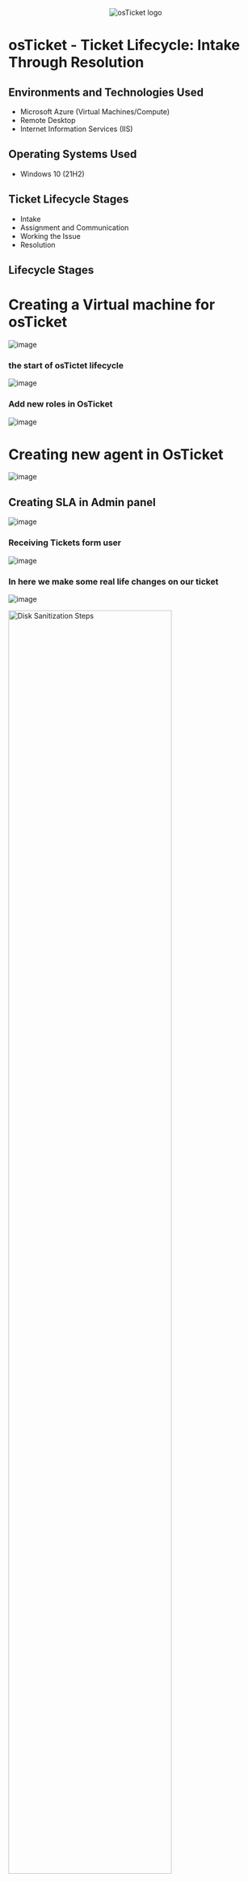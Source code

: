
<p align="center">
<img src="https://i.imgur.com/Clzj7Xs.png" alt="osTicket logo"/>
</p>

<h1>osTicket - Ticket Lifecycle: Intake Through Resolution</h1>


<h2>Environments and Technologies Used</h2>

- Microsoft Azure (Virtual Machines/Compute)
- Remote Desktop
- Internet Information Services (IIS)

<h2>Operating Systems Used </h2>

- Windows 10</b> (21H2)

<h2>Ticket Lifecycle Stages</h2>

- Intake
- Assignment and Communication
- Working the Issue
- Resolution

<h2>Lifecycle Stages</h2>

<h1>Creating a Virtual machine for osTicket</h1>

![image](https://github.com/ambrosegriffiths/osTicket-Post-Installation-Configuration/assets/167513668/049da4f4-91a7-4aea-bb78-6fc085a99a05)

<h3>the start of osTictet lifecycle</h3>

![image](https://github.com/ambrosegriffiths/osTicket-Ticket-Lifecycle-Examples/assets/167513668/43d80883-f556-4e64-a27f-3dc329c5706a)

<h3>Add new roles in OsTicket</h3>

![image](https://github.com/ambrosegriffiths/osTicket-Ticket-Lifecycle-Examples/assets/167513668/e49147da-ae10-4a09-b93f-e0efed16c4ea)

<h1>Creating new agent in OsTicket</h1>

![image](https://github.com/ambrosegriffiths/osTicket-Ticket-Lifecycle-Examples/assets/167513668/49c45586-27f7-4e55-aa26-2d791fd66138)

<h2>Creating SLA in Admin panel</h2>

![image](https://github.com/ambrosegriffiths/osTicket-Ticket-Lifecycle-Examples/assets/167513668/a011b2d6-d97b-4d0f-938e-756a8b0ce9da)

<h3>Receiving Tickets form user</h3>

![image](https://github.com/ambrosegriffiths/osTicket-Ticket-Lifecycle-Examples/assets/167513668/f9403143-09c7-4668-9444-7a36f3493158)


<h3>In here we make some real life changes on our ticket</h3>

![image](https://github.com/ambrosegriffiths/osTicket-Ticket-Lifecycle-Examples/assets/167513668/c0f03fe4-504c-4ef3-bf39-ebdf1049c009)


<p>
<img src="https://i.imgur.com/DJmEXEB.png" height="80%" width="80%" alt="Disk Sanitization Steps"/>
</p>
<p>
Lorem ipsum dolor sit amet, consectetur adipiscing elit, sed do eiusmod tempor incididunt ut labore et dolore magna aliqua. Ut enim ad minim veniam, quis nostrud exercitation ullamco laboris nisi ut aliquip ex ea commodo consequat. Duis aute irure dolor in reprehenderit in voluptate velit esse cillum dolore eu fugiat nulla pariatur.
</p>
<br />

<p>
<img src="https://i.imgur.com/DJmEXEB.png" height="80%" width="80%" alt="Disk Sanitization Steps"/>
</p>
<p>
Lorem ipsum dolor sit amet, consectetur adipiscing elit, sed do eiusmod tempor incididunt ut labore et dolore magna aliqua. Ut enim ad minim veniam, quis nostrud exercitation ullamco laboris nisi ut aliquip ex ea commodo consequat. Duis aute irure dolor in reprehenderit in voluptate velit esse cillum dolore eu fugiat nulla pariatur.
</p>
<br />

<p>
<img src="https://i.imgur.com/DJmEXEB.png" height="80%" width="80%" alt="Disk Sanitization Steps"/>
</p>
<p>
Lorem ipsum dolor sit amet, consectetur adipiscing elit, sed do eiusmod tempor incididunt ut labore et dolore magna aliqua. Ut enim ad minim veniam, quis nostrud exercitation ullamco laboris nisi ut aliquip ex ea commodo consequat. Duis aute irure dolor in reprehenderit in voluptate velit esse cillum dolore eu fugiat nulla pariatur.
</p>
<br />
